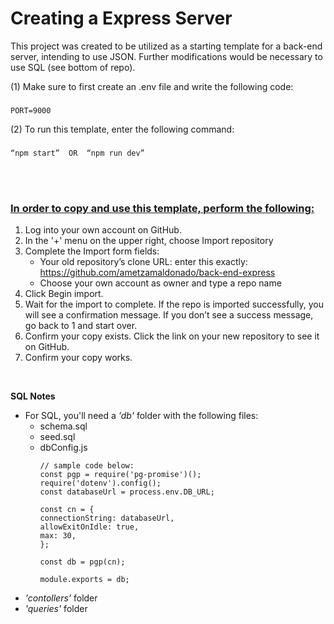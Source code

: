 # Creating a Express Server

This project was created to be utilized as a starting template for a back-end server, intending to use JSON. Further modifications would be necessary to use SQL (see bottom of repo).


(1) Make sure to first create an .env file and write the following code:
###
    PORT=9000

(2) To run this template, enter the following command:
### 
    “npm start”  OR  “npm run dev”
    
<br>
<br>

### <u> In order to copy and use this template, perform the following: </u>

1. Log into your own account on GitHub.
2. In the '+' menu on the upper right, choose Import repository
3. Complete the Import form fields:
    - Your old repository’s clone URL: enter this exactly: https://github.com/ametzamaldonado/back-end-express
    - Choose your own account as owner and type a repo name
4. Click Begin import.
5. Wait for the import to complete. If the repo is imported successfully, you will see a confirmation message. If you don’t see a success message, go back to 1 and start over.
6. Confirm your copy exists. Click the link on your new repository to see it on GitHub.
7. Confirm your copy works.

<br> 

**SQL Notes**
* For SQL, you'll need a *'db'* folder with the following files:
    * schema.sql  
    * seed.sql
    * dbConfig.js
        ```
        // sample code below:
        const pgp = require('pg-promise')();
        require('dotenv').config();
        const databaseUrl = process.env.DB_URL;

        const cn = {
        connectionString: databaseUrl,
        allowExitOnIdle: true,
        max: 30,
        };

        const db = pgp(cn);

        module.exports = db;
        ```
* *'contollers'* folder 
* *'queries'* folder
